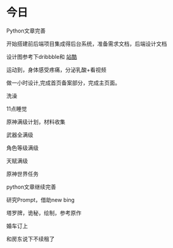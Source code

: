 # 今日

Python文章完善

开始搭建前后端项目集成得后台系统，准备需求文档，后端设计文档

设计图参考下dribbble和 [站酷](https://www.zcool.com.cn/)

运动到，身体感受疼痛，分泌乳酸+看视频

做一小时设计,完成首页备案部分，完成主页面。

洗澡

11点睡觉

原神满级计划，材料收集

武器全满级

角色等级满级

天赋满级

原神世界任务

python文章继续完善

研究Prompt，借助new bing

塔罗牌，诡秘，绘制，参考原作

婚车订上

和房东说下不续租了
